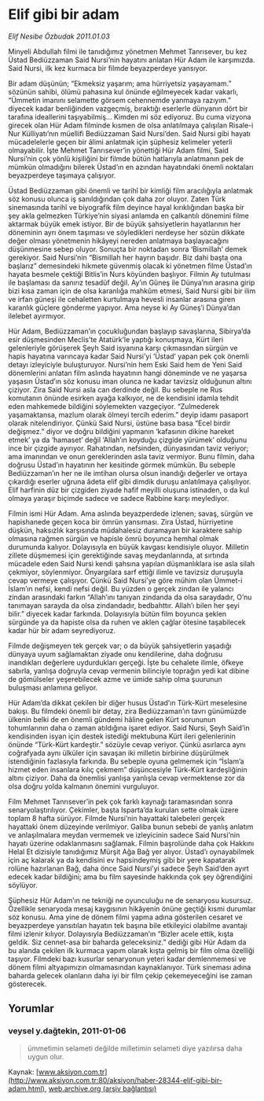 # Elif gibi bir adam

*Elif Nesibe Özbudak 2011.01.03*

<font class="agenda2NewsSpot">
 Minyeli Abdullah filmi ile tanıdığımız yönetmen Mehmet Tanrısever, bu kez Üstad Bediüzzaman Said Nursi’nin hayatını anlatan Hür Adam ile karşımızda. Said Nursi, ilk kez kurmaca bir filmde beyazperdeye yansıyor.
</font>
<font class="newsDetail">
 <p>
  <p class="MsoNormal">
   Bir adam düşünün; “Ekmeksiz yaşarım; ama hürriyetsiz yaşayamam.” sözünün sahibi, ölümü pahasına kul önünde eğilmeyecek kadar vakarlı, “Ümmetin imanını selamette görsem cehennemde yanmaya razıyım.” diyecek kadar benliğinden vazgeçmiş, bıraktığı eserlerle dünyanın dört bir tarafına ideallerini taşıyabilmiş... Kimden mi söz ediyoruz. Bu cuma vizyona girecek olan Hür Adam filminde kısmen de olsa anlatılmaya çalışılan Risale-i Nur Külliyatı’nın müellifi Bediüzzaman Said Nursi’den. Said Nursi gibi hayatı mücadelelerle geçen bir âlimi anlatmak için şüphesiz kelimeler yeterli olmayabilir. İşte Mehmet Tanrısever’in yönettiği Hür Adam filmi, Said Nursi’nin çok yönlü kişiliğini bir filmde bütün hatlarıyla anlatmanın pek de mümkün olmadığını bilerek Üstad’ın en azından hayatındaki önemli noktaları beyazperdeye taşımaya çalışıyor.
  </p>
  <p class="MsoNormal">
   Üstad Bediüzzaman gibi önemli ve tarihî bir kimliği film aracılığıyla anlatmak söz konusu olunca iş sanıldığından çok daha zor oluyor. Zaten Türk sinemasında tarihî ve biyografik film deyince hayal kırıklığından başka bir şey akla gelmezken Türkiye’nin siyasi anlamda en çalkantılı dönemini filme aktarmak büyük emek istiyor. Bir de büyük şahsiyetlerin hayatlarının her döneminin ayrı önem taşıması ve söyledikleri nerdeyse her sözün dikkate değer olması yönetmenin hikâyeyi nereden anlatmaya başlayacağını düşünmesine sebep oluyor.
   <span>
   </span>
   Sonuçta bir noktadan sonra ‘Bismillah’ demek gerekiyor. Said Nursi’nin “Bismillah her hayrın başıdır. Biz dahi başta ona başlarız” demesindeki hikmete güvenmiş olacak ki yönetmen filme Üstad’ın hayata besmele çektiği Bitlis’in Nurs köyünden başlıyor.
   <span>
   </span>
   Filmin Ay tutulması ile başlaması da sanırız tesadüf değil. Ay’ın Güneş ile Dünya’nın arasına girip bizi kısa zaman için de olsa karanlığa mahkûm etmesi, Said Nursi gibi bir ilim ve irfan güneşi ile cehaletten kurtulmaya hevesli insanlar arasına giren karanlık güçlere gönderme yapıyor. Ama neyse ki Ay Güneş’i Dünya’dan ilelebet ayırmıyor.
  </p>
  <p class="MsoNormal">
   Hür Adam, Bediüzzaman’ın çocukluğundan başlayıp savaşlarına, Sibirya’da esir düşmesinden Meclis’te Atatürk’le yaptığı konuşmaya, Kürt ileri gelenleriyle görüşerek Şeyh Said isyanına karşı çıkmasından sürgün ve hapis hayatına varıncaya kadar Said Nursi’yi ‘Üstad’ yapan pek çok önemli detayı izleyiciyle buluşturuyor. Nursi’nin hem Eski Said hem de Yeni Said dönemlerini anlatan film aslında hayatının hangi döneminde ve ne yaşarsa yaşasın Üstad’ın söz konusu iman olunca ne kadar tavizsiz olduğunun altını çiziyor. Zira Said Nursi asla can derdinde değil. Bu sebeple ne Rus komutanın önünde esirken ayağa kalkıyor, ne de kendisini idamla tehdit eden mahkemede bildiğini söylemekten vazgeçiyor. “Zulmederek yaşamaktansa, mazlum olarak ölmeyi tercih ederim.” deyip idamı pasaport olarak nitelendiriyor. Çünkü Said Nursi, üstüne basa basa “Ecel birdir değişmez.” diyor ve doğru bildiğini yapmanın ‘kafasının dikine hareket etmek’ ya da ‘hamaset’ değil ‘Allah’ın koyduğu çizgide yürümek’ olduğunu ince bir çizgide ayırıyor. Rahatından, nefsinden, dünyasından taviz veriyor; ama imanından ve onun gereklerinden asla taviz vermiyor. Bunu filmin, daha doğrusu Üstad’ın hayatının her kesitinde görmek mümkün. Bu sebeple Bediüzzaman’ın her ne ile imtihan olursa olsun inandığı değerler ve ortaya çıkardığı eserler uğruna âdeta elif gibi dimdik duruşu anlatılmaya çalışılıyor. Elif harfinin düz bir çizgiden ziyade hafif meyilli oluşuna istinaden, o da kul olmaya yaraşır biçimde sadece ve sadece Rabbine karşı meylediyor.
  </p>
  <p class="MsoNormal">
   Filmin ismi Hür Adam. Ama aslında beyazperdede izlenen; savaş, sürgün ve hapishanede geçen koca bir ömrün yansıması. Zira Üstad, hürriyetine düşkün, haksızlık karşısında müdahalesiz duramayan bir karaktere sahip olmasına rağmen sürgün ve hapisle ömrü boyunca hemhal olmak durumunda kalıyor. Dolayısıyla en büyük kavgası kendisiyle oluyor. Milletin zillete düşmemesi için gerektiğinde savaş meydanlarında, at sırtında mücadele eden Said Nursi kendi şahsına yapılan düşmanlıklara ise asla silah çekmiyor, söylenmiyor. Önyargılara sarf ettiği ilimle
   <span>
   </span>
   ve tavizsiz duruşuyla cevap vermeye çalışıyor. Çünkü Said Nursi’ye göre mühim olan Ümmet-i İslam’ın nefsi, kendi nefsi değil. Bu yüzden o gerçek zindan ile yalancı zindan arasındaki farkın “Allah’ını tanıyan zindanda da olsa saraydadır, O’nu tanımayan sarayda da olsa zindandadır, bedbahttır. Allah’ı bilen her şeyi bilir.” diyecek kadar farkında. Dolayısıyla bütün film boyunca şeklen sürgünde ya da hapiste olsa da ruhen ve aklen çağlar ötesine taşabilecek kadar hür bir adam seyrediyoruz.
  </p>
  <p class="MsoNormal">
   Filmde değişmeyen tek gerçek var; o da büyük şahsiyetlerin yaşadığı dünyaya uyum sağlamaktan ziyade onu kendilerine, daha doğrusu inandıkları değerlere uydurdukları gerçeği. İşte bu cehalete ilimle, öfkeye sabırla, yanlışa doğruyla cevap vermenin bilinciyle toprağın yedi kat dibine de gömülseler yeşerebilecek azme ve ümide sahip olma şuurunun buluşması anlamına geliyor.
  </p>
  <p class="MsoNormal">
   Hür Adam’da dikkat çekilen bir diğer husus Üstad’ın Türk-Kürt meselesine bakışı. Bu filmdeki önemli bir detay, zira Bediüzzaman’ın tavrı günümüzde ülkenin belki de en önemli gündemi hâline gelen Kürt sorununun tohumlarının daha o zaman atıldığına işaret ediyor. Said Nursi, Şeyh Said’in kendisinden isyan için destek istediği mektubuna Kürt ileri gelenlerinin önünde “Türk-Kürt kardeştir.” sözüyle cevap veriyor. Çünkü asırlarca aynı coğrafyada aynı ülküler için savaşan iki milletin birbirine düşürülmek istendiğinin fazlasıyla farkında. Bu sebeple oyuna gelmemek için “İslam’a hizmet eden insanlara kılıç çekmem” düşüncesiyle Türk-Kürt kardeşliğinin altını çiziyor. Daha da önemlisi yanlışa yanlışla cevap vermektense zor da olsa doğru yolda kalmanın önemini vurguluyor.
  </p>
  <p class="MsoNormal">
   Film Mehmet Tanrısever’in pek çok farklı kaynağı taramasından sonra senaryolaştırılıyor. Çekimler, başta Isparta’da kurulan sette olmak üzere toplam 8 hafta sürüyor. Filmde Nursi’nin hayattaki talebeleri gerçek hayattaki önem düzeyinde verilmiyor. Galiba bunun sebebi de yanlış anlatım ve anlaşılmalara meydan vermemek ve izleyicinin sadece Said Nursi’nin hayatı üzerine odaklanmasını sağlamak. Filmin başrolünde daha çok Hakkını Helal Et dizisiyle tanıdığımız Mürşit Ağa Bağ yer alıyor. Üstad’ı oynayabilmek için aç kalarak ya da kendisini ev hapsindeymiş gibi bir yere kapatarak rolüne hazırlanan Bağ, daha önce Said Nursi’yi sadece Şeyh Said’den ayırt edecek kadar bildiğini; ama bu film sayesinde hakkında çok şey öğrendiğini söylüyor.
  </p>
  <p class="MsoNormal">
   Şüphesiz Hür Adam’ın ne tekniği ne oyunculuğu ne de senaryosu kusursuz. Özellikle senaryoda mesaj kaygısının hikâyenin önüne geçtiği kısmi durumlar söz konusu. Ama yine de dönem filmi yapma adına gösterilen cesaret ve beyazperdeye yansıtılan hayatın tek başına bile etkileyici olabilme avantajı filmi izlenir kılıyor. Dolayısıyla Bediüzzaman’ın “Bizler acele ettik, kışta geldik. Siz cennet-asa bir baharda geleceksiniz.” dediği gibi Hür Adam da bu alanda çekilen ilk kurmaca yapım olarak kışta gelmiş bir film olma özelliği taşıyor.
   <span>
   </span>
   Filmdeki bazı kusurlar senaryonun yeteri kadar demlenmemesi ve dönem filmi altyapımızın olmamasından kaynaklanıyor. Türk sineması adına baharda gelecek olanların daha iyi bir film çekip çekemeyeceğini ise zaman gösterecek.
  </p>
 </p>
</font>

## Yorumlar

### veysel y.dağtekin, 2011-01-06
> ümmetimin selameti değilde milletimin selameti diye yazılırsa daha uygun olur.

Kaynak: [www.aksiyon.com.tr](http://www.aksiyon.com.tr:80/aksiyon/haber-28344-elif-gibi-bir-adam.html), [web.archive.org (arşiv bağlantısı)](http://web.archive.org/web/20110107144931/http://www.aksiyon.com.tr:80/aksiyon/haber-28344-elif-gibi-bir-adam.html)
